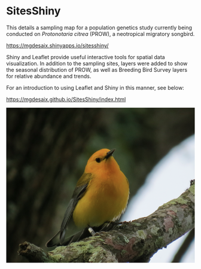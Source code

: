 # SitesShiny

This details a sampling map for a population genetics study currently being conducted on *Protonotaria citrea* (PROW), a neotropical migratory songbird.  

https://mgdesaix.shinyapps.io/sitesshiny/

Shiny and Leaflet provide useful interactive tools for spatial data visualization.  In addition to the sampling sites, layers were added to show the seasonal distribution of PROW, as well as Breeding Bird Survey layers for relative abundance and trends. 

For an introduction to using Leaflet and Shiny in this manner, see below:

https://mgdesaix.github.io/SitesShiny/index.html

![A male *P. citrea* at Deep Bottom Park along the lower James River in Virginia](https://raw.githubusercontent.com/mgdesaix/SitesShiny/master/PROW.png)
